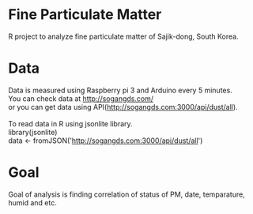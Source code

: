 # Fine Particulate Matter
R project to analyze fine particulate matter of Sajik-dong, South Korea.

# Data
Data is measured using Raspberry pi 3 and Arduino every 5 minutes.<br>
You can check data at http://sogangds.com/<br>
or you can get data using API(http://sogangds.com:3000/api/dust/all).<br><br>
To read data in R using jsonlite library.<br>
library(jsonlite)<br>
data <- fromJSON('http://sogangds.com:3000/api/dust/all')

# Goal
Goal of analysis is finding correlation of status of PM, date, temparature, humid and etc.
